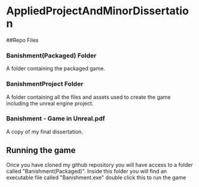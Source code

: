 # AppliedProjectAndMinorDissertation
##Repo Files
### Banishment(Packaged) Folder
A folder containing the packaged game.
### BanishmentProject Folder
A folder containing all the files and assets used to create the game including the unreal engine project.
### Banishment - Game in Unreal.pdf
A copy of my final dissertation.
## Running the game
Once you have cloned my github repository you will have access to a folder called "Banishment(Packaged)". 
Inside this folder you will find an executable file called "Banishment.exe" double click this to run the game
